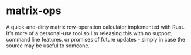 # matrix-ops

A quick-and-dirty matrix row-operation calculator implemented with Rust. It's more of a personal-use tool so I'm
releasing this with no support, command line features, or promises of future updates - simply in case the source may be
useful to someone.
